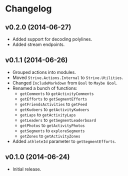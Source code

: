 # Changelog

## v0.2.0 (2014-06-27)

- Added support for decoding polylines.
- Added stream endpoints.

## v0.1.1 (2014-06-26)

-   Grouped actions into modules.
-   Moved `Strive.Actions.Internal` to `Strive.Utilities`.
-   Changed `IncludeMarkdown` from `Bool` to `Maybe Bool`.
-   Renamed a bunch of functions:
    -   `getComments` to `getActivityComments`
    -   `getEfforts` to `getSegmentEfforts`
    -   `getFriendsActivities` to `getFeed`
    -   `getKudoers` to `getActivityKudoers`
    -   `getLaps` to `getActivityLaps`
    -   `getLeaders` to `getSegmentLeaderboard`
    -   `getPhotos` to `getActivityPhotos`
    -   `getSegments` to `exploreSegments`
    -   `getZones` to `getActivityZones`
- Added `athleteId` parameter to `getSegmentEfforts`.

## v0.1.0 (2014-06-24)

-   Initial release.
